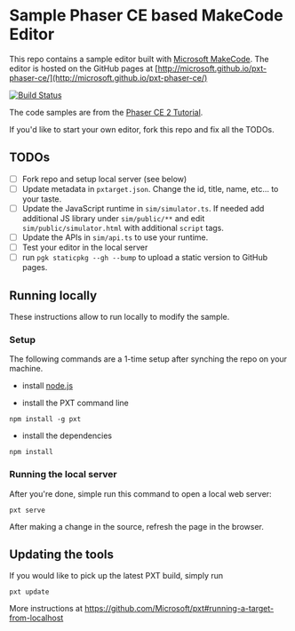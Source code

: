 # Sample Phaser CE based MakeCode Editor

This repo contains a sample editor built with [Microsoft MakeCode](https://github.com/Microsoft/pxt). The editor is hosted on the GitHub pages at [http://microsoft.github.io/pxt-phaser-ce/](http://microsoft.github.io/pxt-phaser-ce/)

[![Build Status](https://travis-ci.org/Microsoft/pxt-sample.svg?branch=master)](https://travis-ci.org/Microsoft/pxt-sample)

The code samples are from the [Phaser CE 2 Tutorial](https://phaser.io/tutorials/making-your-first-phaser-2-game).

If you'd like to start your own editor, fork this repo and fix all the TODOs.

## TODOs

- [ ] Fork repo and setup local server (see below)
- [ ] Update metadata in ``pxtarget.json``. Change the id, title, name, etc... to your taste.
- [ ] Update the JavaScript runtime in ``sim/simulator.ts``. If needed add additional JS library under ``sim/public/**``
and edit ``sim/public/simulator.html`` with additional ``script`` tags.
- [ ] Update the APIs in ``sim/api.ts`` to use your runtime.
- [ ] Test your editor in the local server
- [ ] run ``pgk staticpkg --gh --bump`` to upload a static version to GitHub pages.

## Running locally

These instructions allow to run locally to modify the sample.

### Setup

The following commands are a 1-time setup after synching the repo on your machine.

* install [node.js](https://nodejs.org/en/)

* install the PXT command line
```
npm install -g pxt
```
* install the dependencies
```
npm install
```

### Running the local server

After you're done, simple run this command to open a local web server:
```
pxt serve
```

After making a change in the source, refresh the page in the browser.

## Updating the tools

If you would like to pick up the latest PXT build, simply run
```
pxt update
```

More instructions at https://github.com/Microsoft/pxt#running-a-target-from-localhost 
